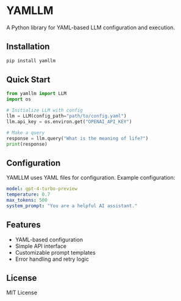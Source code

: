 # YAMLLM

A Python library for YAML-based LLM configuration and execution.

## Installation

```bash
pip install yamllm
```

## Quick Start

```python
from yamllm import LLM
import os

# Initialize LLM with config
llm = LLM(config_path="path/to/config.yaml")
llm.api_key = os.environ.get("OPENAI_API_KEY")

# Make a query
response = llm.query("What is the meaning of life?")
print(response)
```

## Configuration

YAMLLM uses YAML files for configuration. Example configuration:

```yaml
model: gpt-4-turbo-preview
temperature: 0.7
max_tokens: 500
system_prompt: "You are a helpful AI assistant."
```

## Features

- YAML-based configuration
- Simple API interface
- Customizable prompt templates
- Error handling and retry logic

## License

MIT License